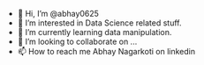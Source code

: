 - 👋 Hi, I’m @abhay0625
- 👀 I’m interested in Data Science related stuff. 
- 🌱 I’m currently learning data manipulation. 
- 💞️ I’m looking to collaborate on ...
- 📫 How to reach me Abhay Nagarkoti on linkedin

<!---
abhay0625/abhay0625 is a ✨ special ✨ repository because its `README.md` (this file) appears on your GitHub profile.
You can click the Preview link to take a look at your changes.
--->

